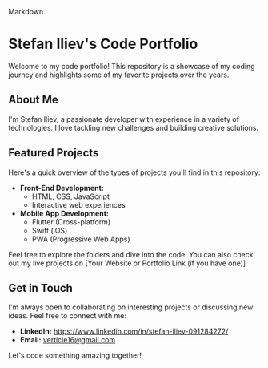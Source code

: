 Markdown
# Stefan Iliev's Code Portfolio

Welcome to my code portfolio! This repository is a showcase of my coding journey and highlights some of my favorite projects over the years. 

## About Me

I'm Stefan Iliev, a passionate developer with experience in a variety of technologies. I love tackling new challenges and building creative solutions. 

## Featured Projects

Here's a quick overview of the types of projects you'll find in this repository:

* **Front-End Development:**
    * HTML, CSS, JavaScript 
    * Interactive web experiences
* **Mobile App Development:**
    * Flutter (Cross-platform)
    * Swift (iOS)
    * PWA (Progressive Web Apps)

Feel free to explore the folders and dive into the code. You can also check out my live projects on [Your Website or Portfolio Link (if you have one)]

## Get in Touch

I'm always open to collaborating on interesting projects or discussing new ideas. Feel free to connect with me:

* **LinkedIn:** https://www.linkedin.com/in/stefan-iliev-091284272/
* **Email:** verticle16@gmail.com

Let's code something amazing together!
